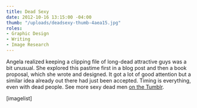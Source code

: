 ```yaml
---
title: Dead Sexy
date: 2012-10-16 13:15:00 -04:00
thumb: "/uploads/deadsexy-thumb-4aea15.jpg"
roles:
- Graphic Design
- Writing
- Image Research
---
```


Angela realized keeping a clipping file of long-dead attractive guys was a bit unusual. She explored this pastime first in a blog post and then a book proposal, which she wrote and designed. It got a lot of good attention but a similar idea already out there had just been accepted. Timing is everything, even with dead people. See more sexy dead men <a href="http://mydeaddate.tumblr.com/" target="_blank">on the Tumblr</a>.

[imagelist]
